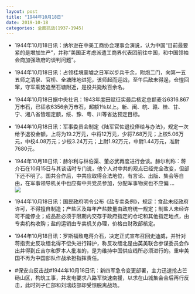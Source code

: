 ```yaml
---
layout: post
title: "1944年10月18日"
date: 2019-10-18
categories: 全面抗战(1937-1945)
---
```


<meta name="referrer" content="no-referrer" />

- 1944年10月18日讯：纳尔逊在中美工商协会理事会演说，认为中国“目前最要紧的是增加生产”，并称“美国正考虑派遣工商界代表团前往中国，和中国领袖会商加强政府的谈判问题”。 

- 1944年10月18日讯：占领桂境蒙墟之日军以步兵千余，附炮二门，向第一五五师之清泉、官桥、全塘阵地进犯，该师起而迎战，至午后敌未得逞，仓惶回窜，守军乘势追至石塘附近，是役共毙敌百余名。 

- 1944年10月18日据中央社讯：1943年度田赋征实最后核定总额麦谷6316.867万市石，已征收6356余万市石，超额1％以上。新、闽、皖、赣、桂、甘、宁、湘八省皆超定额，绥、豫、粤、川等省达预定目标。 

- 1944年10月18日讯：军事委员会制定《陆军官佐退役俸给与办法》，规定一次给予退役金额，上将为19.2万元，中将12万元，少将7.68万元；上校5.06万元，中校4.08万元；少校3.24万元；上尉1.92万元，中尉1.44万元，准尉7680元。 

- 1944年10月18日讯：赫尔利与林伯渠、董必武再度进行会谈。赫尔利称：蒋介石在10月15日与其谈话时专门说，他个人对中共的观点已经完全改变，但部下还不明了。国共合作后，中共应取得合法地位，有言论、出版、集会等自由，在军事领导机关中也应有中共党员参加，分配军事物资也不应偏 ... <br/><img src="https://wx4.sinaimg.cn/large/aca367d8ly1g829nd5yo9j20c80bxwem.jpg" />

- 1944年10月18日讯：国民政府明令公布《盐专卖条例》，规定：食盐未经政府许可，不得擅自制造；产盐区及每年产盐数量由政府统一规定；制盐人未经许可不能停业；成品盐必须于限期内交存于政府指定的仓坨和其他指定地点，由专卖机构收购；盐的运销由专卖机关办理，价格由财政部核定。 

- 1944年10月18日讯：罗斯福致电蒋介石，决定正式宣布召回史迪威，并针对蒋指责史反攻缅北得不偿失进行辩护，称反攻缅北是由英美联合参谋委员会作出并得到丘吉尔和罗本人批准的，是为维持中国供应线所必须进行的。重申美国不再为中国部队作战承担指挥责任。 

- #保安山反击战#1944年10月18日讯：新四军急令变更部署，主力迅速抢占芒砀山区，构筑工事，并发电要求八路军快速南援，以求在山城集会合后再行反击，此时刘子仁部和刘瑞歧部却受惊脱离战场。 

